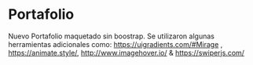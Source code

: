 # Portafolio
Nuevo Portafolio maquetado sin boostrap. Se utilizaron algunas herramientas adicionales como: https://uigradients.com/#Mirage , https://animate.style/, http://www.imagehover.io/ &amp; https://swiperjs.com/
